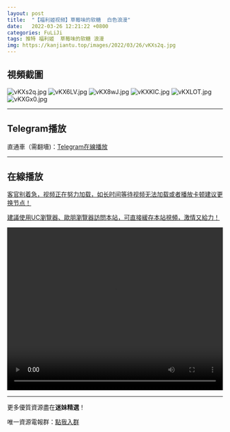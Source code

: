 ```yaml
---
layout: post
title:  "【福利姬视频】草莓味的软糖  白色浪漫"
date:   2022-03-26 12:21:22 +0800
categories: FuLiJi
tags: 推特 福利姬  草莓味的软糖 浪漫
img: https://kanjiantu.top/images/2022/03/26/vKXs2q.jpg
---
```



## 視頻截圖

![vKXs2q.jpg](https://kanjiantu.top/images/2022/03/26/vKXs2q.jpg)
![vKX6LV.jpg](https://kanjiantu.top/images/2022/03/26/vKX6LV.jpg)
![vKX8wJ.jpg](https://kanjiantu.top/images/2022/03/26/vKX8wJ.jpg)
![vKXKIC.jpg](https://kanjiantu.top/images/2022/03/26/vKXKIC.jpg)
![vKXLOT.jpg](https://kanjiantu.top/images/2022/03/26/vKXLOT.jpg)
![vKXGx0.jpg](https://kanjiantu.top/images/2022/03/26/vKXGx0.jpg)

* * *
## Telegram播放

直通車（需翻墻)：[Telegram在線播放](https://t.me/mimeijingxuan/373)

* * *
## 在線播放
<u>客官别着急，视频正在努力加载，如长时间等待视频无法加载或者播放卡顿建议更换节点！</u>

<u>建議使用UC瀏覽器、歐朋瀏覽器訪問本站，可直接緩存本站視頻，激情又給力！</u>
<center><video src="https://cdn.publer.io/uploads/videos/6247eb88db279731bbdeaf68/3bd5e75592cc7bf1e45d30738985268b.mp4" width="100%" height="380px" controls="controls"></video></center>


* * *
更多優質資源盡在**迷妹精選**！

唯一資源電報群：[點我入群](https://t.me/mimeijingxuan)


